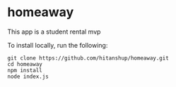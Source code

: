# homeaway
This app is a student rental mvp


To install locally, run the following:

```
git clone https://github.com/hitanshup/homeaway.git
cd homeaway
npm install
node index.js
```
